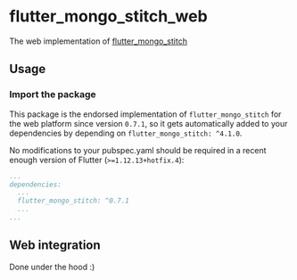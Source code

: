 # flutter_mongo_stitch_web

The web implementation of [flutter_mongo_stitch](https://github.com/kfiross/flutter_mongo_stitch)

## Usage

### Import the package

This package is the endorsed implementation of `flutter_mongo_stitch` for the web platform since version `0.7.1`, so it gets automatically added to your dependencies by depending on `flutter_mongo_stitch: ^4.1.0`.

No modifications to your pubspec.yaml should be required in a recent enough version of Flutter (`>=1.12.13+hotfix.4`):

```yaml
...
dependencies:
  ...
  flutter_mongo_stitch: ^0.7.1
  ...
...
```


## Web integration
Done under the hood :)

